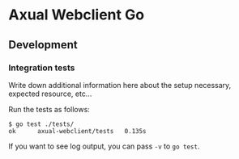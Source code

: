 # Axual Webclient Go

## Development

### Integration tests

Write down additional information here about the setup necessary, expected resource, etc...

Run the tests as follows:

```
$ go test ./tests/
ok      axual-webclient/tests   0.135s
```

If you want to see log output, you can pass `-v` to `go test`.

